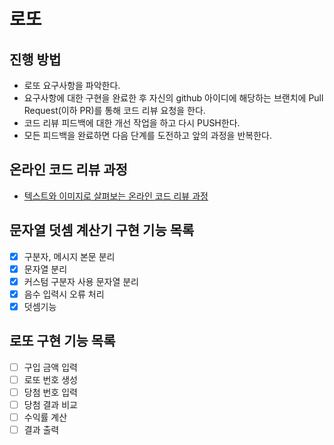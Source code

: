 # 로또
## 진행 방법
* 로또 요구사항을 파악한다.
* 요구사항에 대한 구현을 완료한 후 자신의 github 아이디에 해당하는 브랜치에 Pull Request(이하 PR)를 통해 코드 리뷰 요청을 한다.
* 코드 리뷰 피드백에 대한 개선 작업을 하고 다시 PUSH한다.
* 모든 피드백을 완료하면 다음 단계를 도전하고 앞의 과정을 반복한다.

## 온라인 코드 리뷰 과정
* [텍스트와 이미지로 살펴보는 온라인 코드 리뷰 과정](https://github.com/next-step/nextstep-docs/tree/master/codereview)

## 문자열 덧셈 계산기 구현 기능 목록
* [X] 구분자, 메시지 본문 분리
* [x] 문자열 분리
* [x] 커스텀 구분자 사용 문자열 분리
* [x] 음수 입력시 오류 처리
* [X] 덧셈기능

## 로또 구현 기능 목록
* [ ] 구입 금액 입력
* [ ] 로또 번호 생성
* [ ] 당첨 번호 입력
* [ ] 당첨 결과 비교
* [ ] 수익률 계산
* [ ] 결과 출력